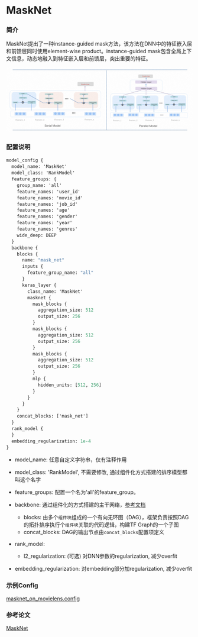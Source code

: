 # MaskNet

### 简介

MaskNet提出了一种instance-guided mask方法，该方法在DNN中的特征嵌入层和前馈层同时使用element-wise product。instance-guided mask包含全局上下文信息，动态地融入到特征嵌入层和前馈层，突出重要的特征。

![MaskNet](../../images/models/masknet.jpg)

### 配置说明

```protobuf
model_config {
  model_name: 'MaskNet'
  model_class: 'RankModel'
  feature_groups: {
    group_name: 'all'
    feature_names: 'user_id'
    feature_names: 'movie_id'
    feature_names: 'job_id'
    feature_names: 'age'
    feature_names: 'gender'
    feature_names: 'year'
    feature_names: 'genres'
    wide_deep: DEEP
  }
  backbone {
    blocks {
      name: "mask_net"
      inputs {
        feature_group_name: "all"
      }
      keras_layer {
        class_name: 'MaskNet'
        masknet {
          mask_blocks {
            aggregation_size: 512
            output_size: 256
          }
          mask_blocks {
            aggregation_size: 512
            output_size: 256
          }
          mask_blocks {
            aggregation_size: 512
            output_size: 256
          }
          mlp {
            hidden_units: [512, 256]
          }
        }
      }
    }
    concat_blocks: ['mask_net']
  }
  rank_model {
  }
  embedding_regularization: 1e-4
}
```

- model_name: 任意自定义字符串，仅有注释作用

- model_class: 'RankModel', 不需要修改, 通过组件化方式搭建的排序模型都叫这个名字

- feature_groups: 配置一个名为'all'的feature_group。

- backbone: 通过组件化的方式搭建的主干网络，[参考文档](../component/backbone.md)

  - blocks: 由多个`组件块`组成的一个有向无环图（DAG），框架负责按照DAG的拓扑排序执行个`组件块`关联的代码逻辑，构建TF Graph的一个子图
  - concat_blocks: DAG的输出节点由`concat_blocks`配置项定义

- rank_model:

  - l2_regularization: (可选) 对DNN参数的regularization, 减少overfit

- embedding_regularization: 对embedding部分加regularization, 减少overfit

### 示例Config

[masknet_on_movielens.config](https://github.com/alibaba/EasyRec/tree/master/examples/configs/masknet_on_movielens.config)

### 参考论文

[MaskNet](https://arxiv.org/pdf/2102.07619)
